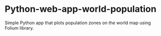 # Python-web-app-world-population
Simple Python app that plots population zones on the world map using Folium library. 
